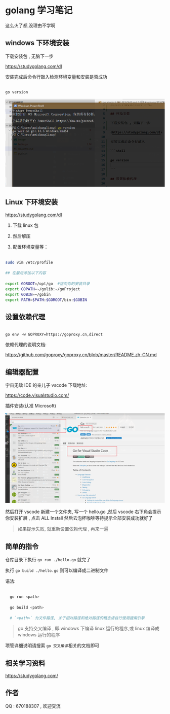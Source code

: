 # golang 学习笔记

这么火了都,没理由不学啊

## windows 下环境安装

下载安装包 , 无脑下一步

<https://studygolang.com/dl>

安装完成后命令行敲入检测环境变量和安装是否成功

```shell

go version

```

![go-version](/image/go-version.png)

## Linux 下环境安装

<https://studygolang.com/dl>

1. 下载 linux 包

2. 然后解压

3. 配置环境变量等：

```bash

sudo vim /etc/profile

## 在最后添加以下内容

export GOROOT=/opt/go  #指向你的安装目录
export GOPATH=~/golib:~/goProject
export GOBIN=~/gobin
export PATH=$PATH:$GOROOT/bin:$GOBIN

```

## 设置依赖代理

```

go env -w GOPROXY=https://goproxy.cn,direct

```

依赖代理的说明文档:

<https://github.com/goproxy/goproxy.cn/blob/master/README.zh-CN.md>

## 编辑器配置

宇宙无敌 IDE 的亲儿子
vscode 下载地址:

https://code.visualstudio.com/

插件安装(认准 Microsoft)

![go](/image/vscode-go-plug.png)

然后打开 vscode 新建一个文件夹, 写一个 hello.go ,然后 vscode 右下角会提示你安装扩展 , 点击 ALL Install 然后去泡杯咖啡等待提示全部安装成功就好了

> 如果提示失败, 就重新设置依赖代理 , 再来一遍

## 简单的指令

仓库目录下执行 `go run ./hello.go` 就完了

执行 `go build ./hello.go` 则可以编译成二进制文件

语法:

```bash

  go run <path>

  go build <path>

  # `<path>` 为文件路径, 关于相对路径和绝对路径的概念请自行使用搜索引擎

```

> go 支持交叉编译 , 即:windows 下编译 linux 运行的程序,或 linux 编译成 windows 运行的程序

项管详细说明请搜索 `go 交叉编译`相关的文档即可

## 相关学习资料

https://studygolang.com/

## 作者

QQ : 670188307 , 欢迎交流
